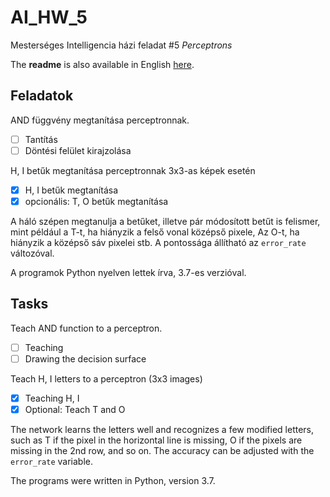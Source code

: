 # AI_HW_5

Mesterséges Intelligencia házi feladat #5
_Perceptrons_

The __readme__ is also available in English [here](#tasks).

## Feladatok
AND függvény megtanítása perceptronnak. 
  * [ ] Tantítás
  * [ ] Döntési felület kirajzolása  
  
H, I betűk megtanítása perceptronnak 3x3-as képek esetén
  * [x] H, I betűk megtanítása
  * [x] opcionális: T, O betűk megtanítása
  
A háló szépen megtanulja a betűket, illetve pár módosított betűt is felismer, mint például a T-t, ha hiányzik a felső vonal középső pixele, Az O-t, ha hiányzik a középső sáv pixelei stb. A pontossága állítható az `error_rate` változóval.

A programok Python nyelven lettek írva, 3.7-es verzióval.

## Tasks
Teach AND function to a perceptron.
  * [ ] Teaching
  * [ ] Drawing the decision surface
  
Teach H, I letters to a perceptron (3x3 images)
  * [x] Teaching H, I
  * [x] Optional: Teach T and O 

The network learns the letters well and recognizes a few modified letters, such as T if the pixel in the horizontal line is missing, O if the pixels are missing in the 2nd row, and so on. The accuracy can be adjusted with the `error_rate` variable.

The programs were written in Python, version 3.7.
